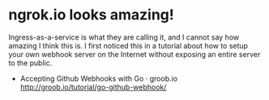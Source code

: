 # ngrok.io looks amazing!

Ingress-as-a-service is what they are calling it, and I cannot say how amazing I think this is. I first noticed this in a tutorial about how to setup your own webhook server on the Internet without exposing an entire server to the public.

* Accepting Github Webhooks with Go · groob.io  
  <http://groob.io/tutorial/go-github-webhook/>
